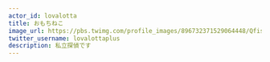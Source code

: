 ```yaml
---
actor_id: lovalotta
title: おもちねこ
image_url: https://pbs.twimg.com/profile_images/896732371529064448/QfisUA9n_400x400.jpg
twitter_username: lovalottaplus
description: 私立探偵です
---
```

